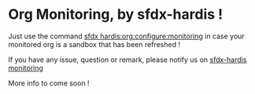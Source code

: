 # Org Monitoring, by sfdx-hardis !

Just use the command [sfdx hardis:org:configure:monitoring](https://sfdx-hardis.cloudity.com/) in case your monitored org is a sandbox that has been refreshed !

If you have any issue, question or remark, please notify us on [sfdx-hardis monitoring](https://github.com/hardisgroupcom/sfdx-hardis/issues)

More info to come soon !
